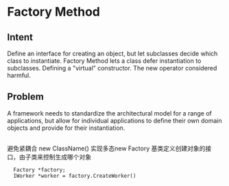 # Factory Method

## Intent
Define an interface for creating an object, but let subclasses decide which class to instantiate. Factory Method lets a class defer instantiation to subclasses.
Defining a "virtual" constructor.
The new operator considered harmful.

## Problem
A framework needs to standardize the architectural model for a range of applications, but allow for individual applications to define their own domain objects and provide for their instantiation.




##
避免紧耦合 new ClassName()
实现多态new
Factory 基类定义创建对象的接口，由子类来控制生成哪个对象
```
  Factory *factory;
  IWorker *worker = factory.CreateWorker() 
```
